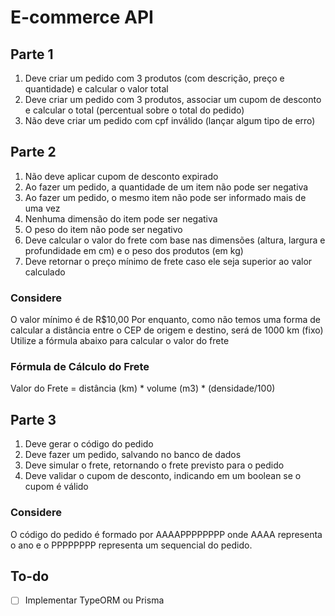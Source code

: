 # E-commerce API

## Parte 1

1. Deve criar um pedido com 3 produtos (com descrição, preço e quantidade) e calcular o valor total
2. Deve criar um pedido com 3 produtos, associar um cupom de desconto e calcular o total (percentual sobre o total do pedido)
3. Não deve criar um pedido com cpf inválido (lançar algum tipo de erro)

## Parte 2

1. Não deve aplicar cupom de desconto expirado
2. Ao fazer um pedido, a quantidade de um item não pode ser negativa
3. Ao fazer um pedido, o mesmo item não pode ser informado mais de uma vez
4. Nenhuma dimensão do item pode ser negativa
5. O peso do item não pode ser negativo
6. Deve calcular o valor do frete com base nas dimensões (altura, largura e profundidade em cm) e o peso dos produtos (em kg)
7. Deve retornar o preço mínimo de frete caso ele seja superior ao valor calculado

### Considere

O valor mínimo é de R$10,00
Por enquanto, como não temos uma forma de calcular a distância entre o CEP de origem e destino, será de 1000 km (fixo)
Utilize a fórmula abaixo para calcular o valor do frete

### Fórmula de Cálculo do Frete

Valor do Frete = distância (km) * volume (m3) * (densidade/100)

## Parte 3

1. Deve gerar o código do pedido
2. Deve fazer um pedido, salvando no banco de dados
3. Deve simular o frete, retornando o frete previsto para o pedido
4. Deve validar o cupom de desconto, indicando em um boolean se o cupom é válido

### Considere

O código do pedido é formado por AAAAPPPPPPPP onde AAAA representa o ano e o PPPPPPPP representa um sequencial do pedido.

## To-do

-[ ] Implementar TypeORM ou Prisma
